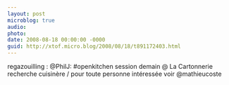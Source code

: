 ```yaml
---
layout: post
microblog: true
audio: 
photo: 
date: 2008-08-18 00:00:00 -0000
guid: http://xtof.micro.blog/2008/08/18/t891172403.html
---
```

regazouilling : @PhilJ: #openkitchen session demain @ La Cartonnerie recherche cuisinère / pour toute personne intéressée voir @mathieucoste
